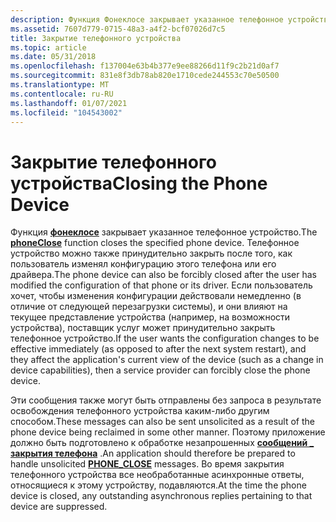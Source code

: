 ```yaml
---
description: Функция Фонеклосе закрывает указанное телефонное устройство.
ms.assetid: 7607d779-0715-48a3-a4f2-bcf07026d7c5
title: Закрытие телефонного устройства
ms.topic: article
ms.date: 05/31/2018
ms.openlocfilehash: f137004e63b4b377e9ee88266d11f9c2b21d0af7
ms.sourcegitcommit: 831e8f3db78ab820e1710cede244553c70e50500
ms.translationtype: MT
ms.contentlocale: ru-RU
ms.lasthandoff: 01/07/2021
ms.locfileid: "104543002"
---
```

# <a name="closing-the-phone-device"></a><span data-ttu-id="0a477-103">Закрытие телефонного устройства</span><span class="sxs-lookup"><span data-stu-id="0a477-103">Closing the Phone Device</span></span>

<span data-ttu-id="0a477-104">Функция [**фонеклосе**](/windows/desktop/api/Tapi/nf-tapi-phoneclose) закрывает указанное телефонное устройство.</span><span class="sxs-lookup"><span data-stu-id="0a477-104">The [**phoneClose**](/windows/desktop/api/Tapi/nf-tapi-phoneclose) function closes the specified phone device.</span></span> <span data-ttu-id="0a477-105">Телефонное устройство можно также принудительно закрыть после того, как пользователь изменял конфигурацию этого телефона или его драйвера.</span><span class="sxs-lookup"><span data-stu-id="0a477-105">The phone device can also be forcibly closed after the user has modified the configuration of that phone or its driver.</span></span> <span data-ttu-id="0a477-106">Если пользователь хочет, чтобы изменения конфигурации действовали немедленно (в отличие от следующей перезагрузки системы), и они влияют на текущее представление устройства (например, на возможности устройства), поставщик услуг может принудительно закрыть телефонное устройство.</span><span class="sxs-lookup"><span data-stu-id="0a477-106">If the user wants the configuration changes to be effective immediately (as opposed to after the next system restart), and they affect the application's current view of the device (such as a change in device capabilities), then a service provider can forcibly close the phone device.</span></span>

<span data-ttu-id="0a477-107">Эти сообщения также могут быть отправлены без запроса в результате освобождения телефонного устройства каким-либо другим способом.</span><span class="sxs-lookup"><span data-stu-id="0a477-107">These messages can also be sent unsolicited as a result of the phone device being reclaimed in some other manner.</span></span> <span data-ttu-id="0a477-108">Поэтому приложение должно быть подготовлено к обработке незапрошенных [**сообщений \_ закрытия телефона**](phone-close.md) .</span><span class="sxs-lookup"><span data-stu-id="0a477-108">An application should therefore be prepared to handle unsolicited [**PHONE\_CLOSE**](phone-close.md) messages.</span></span> <span data-ttu-id="0a477-109">Во время закрытия телефонного устройства все необработанные асинхронные ответы, относящиеся к этому устройству, подавляются.</span><span class="sxs-lookup"><span data-stu-id="0a477-109">At the time the phone device is closed, any outstanding asynchronous replies pertaining to that device are suppressed.</span></span>

 

 




